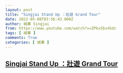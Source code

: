 ```yaml
---
layout: post
title: "Singjai Stand Up ：壯遊 Grand Tour"
date: 2022-05-08T03:56:43.000Z
author: 城寨 Singjai
from: https://www.youtube.com/watch?v=ZPkxSbs4Sdc
tags: [ 城寨 ]
comments: True
categories: [ 城寨 ]
---
```

<!--1651982203000-->
[Singjai Stand Up ：壯遊 Grand Tour](https://www.youtube.com/watch?v=ZPkxSbs4Sdc)
------

<div>

</div>
